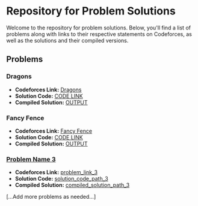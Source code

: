 # Repository for Problem Solutions

Welcome to the repository for problem solutions. Below, you'll find a list of problems along with links to their respective statements on Codeforces, as well as the solutions and their compiled versions.

## Problems

### Dragons
- **Codeforces Link:** [Dragons](https://codeforces.com/group/JC4gmpF4LH/contest/259101/problem/B)
- **Solution Code:** [CODE LINK](https://github.com/ManuNunez/codeforces_solves/blob/main/codes/dragons.cpp)
- **Compiled Solution:** [OUTPUT](https://github.com/ManuNunez/codeforces_solves/blob/main/comp/dragons)

### Fancy Fence
- **Codeforces Link:** [Fancy Fence](problem_link_2)
- **Solution Code:** [CODE LINK](https://github.com/ManuNunez/codeforces_solves/blob/main/codes/fancy_fence.cpp)
- **Compiled Solution:** [OUTPUT](https://github.com/ManuNunez/codeforces_solves/blob/main/comp/fancy_fence)

### [Problem Name 3](problem_link_3)
- **Codeforces Link:** [problem_link_3](problem_link_3)
- **Solution Code:** [solution_code_path_3](solution_code_path_3)
- **Compiled Solution:** [compiled_solution_path_3](compiled_solution_path_3)

[...Add more problems as needed...]

